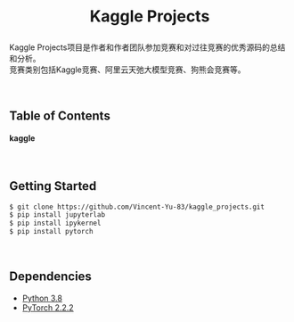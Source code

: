 # <p align="center">Kaggle Projects</p>


Kaggle Projects项目是作者和作者团队参加竞赛和对过往竞赛的优秀源码的总结和分析。<br/>
竞赛类别包括Kaggle竞赛、阿里云天弛大模型竞赛、狗熊会竞赛等。


<br/>

## Table of Contents

#### kaggle

<br/>

## Getting Started
```bash
$ git clone https://github.com/Vincent-Yu-83/kaggle_projects.git
$ pip install jupyterlab
$ pip install ipykernel
$ pip install pytorch
```

<br/>

## Dependencies
* [Python 3.8](https://www.continuum.io/downloads)
* [PyTorch 2.2.2](http://pytorch.org/)
